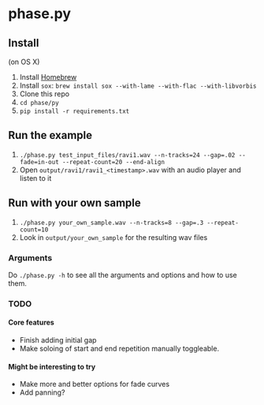 # phase.py

## Install

(on OS X)

1. Install [Homebrew](https://brew.sh/)
1. Install `sox`: `brew install sox --with-lame --with-flac --with-libvorbis`
1. Clone this repo
1. `cd phase/py`
1. `pip install -r requirements.txt`

## Run the example

1. `./phase.py test_input_files/ravi1.wav --n-tracks=24 --gap=.02 --fade=in-out --repeat-count=20 --end-align`
1. Open `output/ravi1/ravi1_<timestamp>.wav` with an audio player and listen to it

## Run with your own sample

1. `./phase.py your_own_sample.wav --n-tracks=8 --gap=.3 --repeat-count=10`
1. Look in `output/your_own_sample` for the resulting wav files

### Arguments

Do `./phase.py -h` to see all the arguments and options and how to use them.

### TODO

#### Core features
- Finish adding initial gap
- Make soloing of start and end repetition manually toggleable.

#### Might be interesting to try
- Make more and better options for fade curves
- Add panning?
